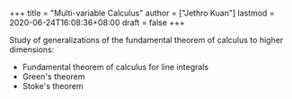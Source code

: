 +++
title = "Multi-variable Calculus"
author = ["Jethro Kuan"]
lastmod = 2020-06-24T16:08:36+08:00
draft = false
+++

Study of generalizations of the fundamental theorem of calculus to
higher dimensions:

- Fundamental theorem of calculus for line integrals
- Green's theorem
- Stoke's theorem
